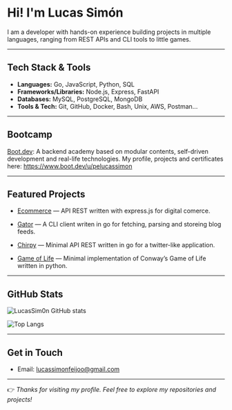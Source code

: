 # Hi! I'm Lucas Simón  

I am a developer with hands-on experience building projects in multiple languages, ranging from REST APIs and CLI tools to little games.

---

## Tech Stack & Tools
- **Languages:** Go, JavaScript, Python, SQL  
- **Frameworks/Libraries:** Node.js, Express, FastAPI  
- **Databases:** MySQL, PostgreSQL, MongoDB  
- **Tools & Tech:** Git, GitHub, Docker, Bash, Unix, AWS, Postman...

---

## Bootcamp

[Boot.dev](https://www.boot.dev/):
A backend academy based on modular contents, self-driven development and real-life technologies.
My profile, projects and certificates here: https://www.boot.dev/u/pelucassimon

---

## Featured Projects
  
- [Ecommerce](https://github.com/LucasSim0n/ecommerce) — API REST written with express.js for digital comerce.

- [Gator](https://github.com/LucasSim0n/gator) — A CLI client writen in go for fetching, parsing and storeing blog feeds.

- [Chirpy](https://github.com/LucasSim0n/chirpy) — Mínimal API REST written in go for a twitter-like application.

- [Game of Life](https://github.com/LucasSim0n/Conway-GameOfLife) — Minimal implementation of Conway’s Game of Life written in python.

---

## GitHub Stats
![LucasSim0n GitHub stats](https://github-readme-stats.vercel.app/api?username=LucasSim0n&show_icons=true&theme=dracula)  

![Top Langs](https://github-readme-stats.vercel.app/api/top-langs/?username=LucasSim0n&layout=compact&theme=dracula)  

---

## Get in Touch
- Email: lucassimonfeijoo@gmail.com
---

👉 *Thanks for visiting my profile. Feel free to explore my repositories and projects!*  
